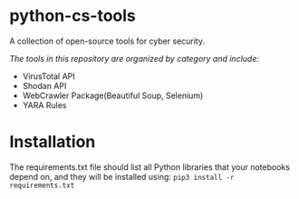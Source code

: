 # python-cs-tools
A collection of open-source tools for cyber security.

*The tools in this repository are organized by category and include:*
- VirusTotal API
- Shodan API
- WebCrawler Package(Beautiful Soup, Selenium)
- YARA Rules

# Installation
The requirements.txt file should list all Python libraries that your notebooks depend on, and they will be installed using:
```pip3 install -r requirements.txt```

